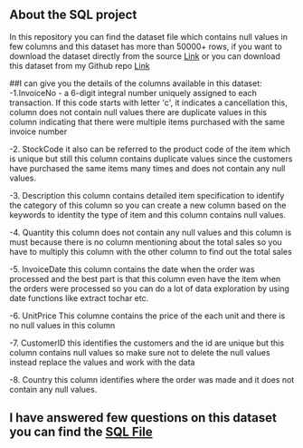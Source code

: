 ## About the SQL project
In this repository you can find the dataset file which contains null values in few columns and this dataset has more than 50000+ rows, if you want to download the dataset directly from the source <a href = "https://archive.ics.uci.edu/dataset/352/online%2Bretail"> Link</a> or you can download this dataset from my Github repo <a href = "https://github.com/vishwa-47/Online_retail_sales_analysis_usingSQL/blob/main/Online%20Retail.xlsx"> Link </a>


##I can give you the details of the columns available in this dataset:
-1.InvoiceNo -  a 6-digit integral number uniquely assigned to each transaction. If this code starts with letter 'c', it indicates a cancellation this, column does not contain null values there are duplicate values in this column indicating that there were multiple  items purchased with the same invoice number

-2. StockCode it also can be referred to the product code of the item which is unique but still this column contains duplicate values since the customers have purchased the same items many times and does not contain any null values.

-3. Description this column contains detailed item specification to identify the category of this column so you can create a new column based  on the keywords to identity the type of item and this column contains null values.

-4. Quantity this column does not contain any null values and this column is must because there is no column mentioning about the total sales so you have to multiply this column with the other column to find out the total sales 

-5. InvoiceDate this column contains the date when the order was processed and the best part is that this column even have the item when the orders were processed so you can do a lot  of data exploration by using date functions like extract tochar etc.

-6. UnitPrice This columne contains the price of the each unit and there is no null values in this column

-7. CustomerID this identifies the customers and the id are unique but this column contains null values so make sure not to delete the null values instead replace the values and work with the data

-8. Country this column identifies where the  order was made and it does not contain any null values.


## I have answered few questions on this dataset you can find the <a href = "https://github.com/vishwa-47/Online_retail_sales_analysis_usingSQL/blob/main/sales_project_2025.sql"> SQL File</a>
